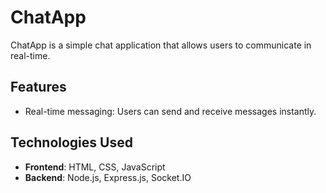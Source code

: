 # ChatApp

ChatApp is a simple chat application that allows users to communicate in real-time.

## Features

- Real-time messaging: Users can send and receive messages instantly.

## Technologies Used

- **Frontend**: HTML, CSS, JavaScript
- **Backend**: Node.js, Express.js, Socket.IO


